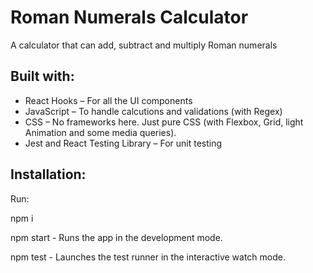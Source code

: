 # Roman Numerals Calculator

A calculator that can add, subtract and multiply Roman numerals

## Built with:

- React Hooks – For all the UI components
- JavaScript – To handle calcutions and validations (with Regex)
- CSS – No frameworks here. Just pure CSS (with Flexbox, Grid, light Animation and some media queries).
- Jest and React Testing Library – For unit testing

## Installation:

Run:

npm i

npm start - Runs the app in the development mode.

npm test - Launches the test runner in the interactive watch mode.
